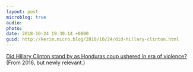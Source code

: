 ```yaml
---
layout: post
microblog: true
audio: 
photo: 
date: 2018-10-24 19:30:14 +0800
guid: http://kerim.micro.blog/2018/10/24/did-hillary-clinton.html
---
```

[Did Hillary Clinton stand by as Honduras coup ushered in era of violence?](https://www.theguardian.com/world/2016/aug/31/hillary-clinton-honduras-violence-manuel-zelaya-berta-caceres) (From 2016, but newly relevant.) 

